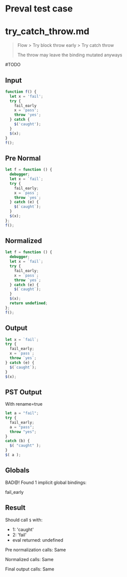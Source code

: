 # Preval test case

# try_catch_throw.md

> Flow > Try block throw early > Try catch throw
>
> The throw may leave the binding mutated anyways

#TODO

## Input

`````js filename=intro
function f() {
  let x = 'fail';
  try {
    fail_early
    x = 'pass';
    throw 'yes';
  } catch {
    $('caught');
  }
  $(x);
}
f();
`````

## Pre Normal


`````js filename=intro
let f = function () {
  debugger;
  let x = `fail`;
  try {
    fail_early;
    x = `pass`;
    throw `yes`;
  } catch (e) {
    $(`caught`);
  }
  $(x);
};
f();
`````

## Normalized


`````js filename=intro
let f = function () {
  debugger;
  let x = `fail`;
  try {
    fail_early;
    x = `pass`;
    throw `yes`;
  } catch (e) {
    $(`caught`);
  }
  $(x);
  return undefined;
};
f();
`````

## Output


`````js filename=intro
let x = `fail`;
try {
  fail_early;
  x = `pass`;
  throw `yes`;
} catch (e) {
  $(`caught`);
}
$(x);
`````

## PST Output

With rename=true

`````js filename=intro
let a = "fail";
try {
  fail_early;
  a = "pass";
  throw "yes";
}
catch (b) {
  $( "caught" );
}
$( a );
`````

## Globals

BAD@! Found 1 implicit global bindings:

fail_early

## Result

Should call `$` with:
 - 1: 'caught'
 - 2: 'fail'
 - eval returned: undefined

Pre normalization calls: Same

Normalized calls: Same

Final output calls: Same
